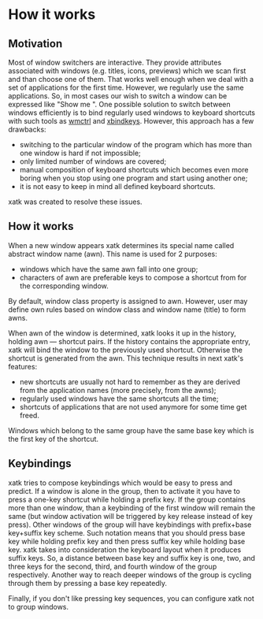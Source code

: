 # How it works

## Motivation

Most of window switchers are interactive. They provide attributes associated
with windows (e.g. titles, icons, previews) which we scan first and than choose
one of them. That works well enough when we deal with a set of applications for
the first time. However, we regularly use the same applications. So, in most
cases our wish to switch a window can be expressed like "Show me <my favourite
text editor>". One possible solution to switch between windows efficiently is to
bind regularly used windows to keyboard shortcuts with such tools as
[wmctrl](http://tomas.styblo.name/wmctrl/) and
[xbindkeys](http://www.nongnu.org/xbindkeys/xbindkeys.html). However, this
approach has a few drawbacks:

  * switching to the particular window of the program which has more than one window is hard if not impossible;
  * only limited number of windows are covered;
  * manual composition of keyboard shortcuts which becomes even more boring when you stop using one program and start using another one;
  * it is not easy to keep in mind all defined keyboard shortcuts.

xatk was created to resolve these issues.

## How it works

When a new window appears xatk determines its special name called abstract
window name (awn). This name is used for 2 purposes:

  * windows which have the same awn fall into one group;
  * characters of awn are preferable keys to compose a shortcut from for the corresponding window.

By default, window class property is assigned to awn. However, user may
define own rules based on window class and window name (title) to form
awns.

When awn of the window is determined, xatk looks it up in the history,
holding awn — shortcut pairs. If the history contains the appropriate entry,
xatk will bind the window to the previously used shortcut. Otherwise the
shortcut is generated from the awn. This technique results in next xatk's
features:

  * new shortcuts are usually not hard to remember as they are derived from the application names (more precisely, from the awns);
  * regularly used windows have the same shortcuts all the time;
  * shortcuts of applications that are not used anymore for some time get freed.

Windows which belong to the same group have the same base key which
is the first key of the shortcut.

## Keybindings

xatk tries to compose keybindings which would be easy to press and predict. If
a window is alone in the group, then to activate it you have to press a
one-key shortcut while holding a prefix key. If the group contains more than
one window, than a keybinding of the first window will remain the same (but
window activation will be triggered by key release instead of key press). Other
windows of the group will have keybindings with prefix+base key+suffix key
scheme. Such notation means that you should press base key while holding
prefix key and then press suffix key while holding base key. xatk takes
into consideration the keyboard layout when it produces suffix keys. So, a
distance between base key and suffix key is one, two, and three keys for the
second, third, and fourth window of the group respectively. Another way to reach
deeper windows of the group is cycling through them by pressing a base key
repeatedly.

Finally, if you don't like pressing key sequences, you can configure
xatk not to group windows.

